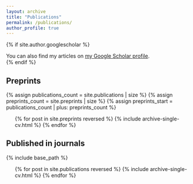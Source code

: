 ```yaml
---
layout: archive
title: "Publications"
permalink: /publications/
author_profile: true
---
```


{% if site.author.googlescholar %}
  <div class="wordwrap">You can also find my articles on <a href="{{site.author.googlescholar}}">my Google Scholar profile</a>.</div>
{% endif %}

## Preprints

{% assign publications_count = site.publications | size %}
{% assign preprints_count = site.preprints | size %}
{% assign preprints_start = publications_count | plus: preprints_count %}
<ol start="{{ preprints_start }}" reversed>
{% for post in site.preprints reversed %}
  {% include archive-single-cv.html %}
{% endfor %}
</ol>

## Published in journals

{% include base_path %}

<ol reversed>
{% for post in site.publications reversed %}
  {% include archive-single-cv.html %}
{% endfor %}
</ol>
<!-- {% for post in site.publications reversed %}
  {% include archive-single.html %}
{% endfor %} -->
